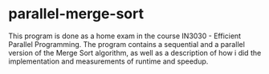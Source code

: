 # parallel-merge-sort
This program is done as a home exam in the course IN3030 - Efficient Parallel Programming. The program contains a sequential and a parallel version of the Merge Sort algorithm, as well as a description of how i did the implementation and measurements of runtime and speedup.
